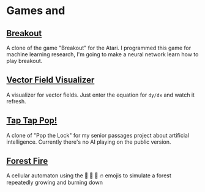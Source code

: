 


# Games and


## [Breakout](/breakout/)

A clone of the game "Breakout" for the Atari.  I programmed this game for machine learning research, I'm going to make a neural network learn how to play breakout.

## [Vector Field Visualizer](//jacobwunder.com/vector-field)

A visualizer for vector fields.  Just enter the equation for `dy/dx` and watch it refresh.

## [Tap Tap Pop!](//jacobwunder.com/tap-tap-pop)

A clone of "Pop the Lock" for my senior passages project about artificial intelligence. Currently there's no AI playing on the public version.

## [Forest Fire](//jacobwunder.com/forest-fire)

A cellular automaton using the 🌲 🍂 🍁 🔥 emojis to simulate a forest repeatedly growing and burning down
